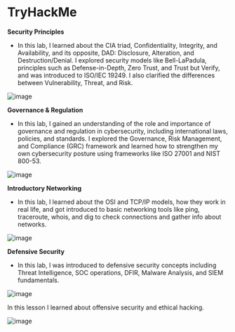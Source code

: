 # TryHackMe

**Security Principles**
- In this lab, I learned about the CIA triad, Confidentiality, Integrity, and Availability, and its opposite, DAD: Disclosure, Alteration, and Destruction/Denial. I explored security models like Bell-LaPadula, principles such as Defense-in-Depth, Zero Trust, and Trust but Verify, and was introduced to ISO/IEC 19249. I also clarified the differences between Vulnerability, Threat, and Risk.
 
![image](https://github.com/user-attachments/assets/e666ac96-ef8b-49d3-a00d-981ef7b5a073)

**Governance & Regulation**

- In this lab, I gained an understanding of the role and importance of governance and regulation in cybersecurity, including international laws, policies, and standards. I explored the Governance, Risk Management, and Compliance (GRC) framework and learned how to strengthen my own cybersecurity posture using frameworks like ISO 27001 and NIST 800-53.

![image](https://github.com/user-attachments/assets/0e79437a-316e-4897-8f2f-7bd8506fd71d)

**Introductory Networking**

- In this lab, I learned about the OSI and TCP/IP models, how they work in real life, and got introduced to basic networking tools like ping, traceroute, whois, and dig to check connections and gather info about networks.

![image](https://github.com/user-attachments/assets/4dd78a19-3e1d-4ea7-bc5a-3a3eccbf7309)

**Defensive Security**

- In this lab, I was introduced to defensive security concepts including Threat Intelligence, SOC operations, DFIR, Malware Analysis, and SIEM fundamentals.

![image](https://github.com/user-attachments/assets/33377ce7-dcba-468f-8e8a-7856a3cb25c6)

In this lesson I learned about offensive security and ethical hacking.

![image](https://github.com/user-attachments/assets/5b725b5c-2af2-4363-9bef-b57a072a9623)
